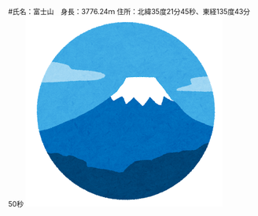 #氏名：富士山　身長：3776.24ｍ 住所：北緯35度21分45秒、東経135度43分50秒
<img src="fujisan_maru.png" alt="富士山" title="富士山"/>

